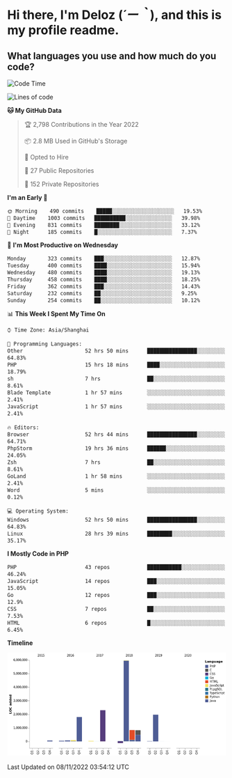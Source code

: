 # **Hi there, I'm Deloz (*´ー｀*), and this is my profile readme.**
<!--  [![Profile views](https://gpvc.arturio.dev/dank-del)](https://github.com/dank-del) -->
## **What languages you use and how much do you code?**

<!--START_SECTION:waka-->
![Code Time](http://img.shields.io/badge/Code%20Time-267%20hrs%2037%20mins-blue)

![Lines of code](https://img.shields.io/badge/From%20Hello%20World%20I%27ve%20Written-14%20Million%20lines%20of%20code-blue)

**🐱 My GitHub Data** 

> 🏆 2,798 Contributions in the Year 2022
 > 
> 📦 2.8 MB Used in GitHub's Storage 
 > 
> 💼 Opted to Hire
 > 
> 📜 27 Public Repositories 
 > 
> 🔑 152 Private Repositories  
 > 
**I'm an Early 🐤** 

```text
🌞 Morning    490 commits    █████░░░░░░░░░░░░░░░░░░░░   19.53% 
🌆 Daytime    1003 commits   ██████████░░░░░░░░░░░░░░░   39.98% 
🌃 Evening    831 commits    ████████░░░░░░░░░░░░░░░░░   33.12% 
🌙 Night      185 commits    █░░░░░░░░░░░░░░░░░░░░░░░░   7.37%

```
📅 **I'm Most Productive on Wednesday** 

```text
Monday       323 commits    ███░░░░░░░░░░░░░░░░░░░░░░   12.87% 
Tuesday      400 commits    ████░░░░░░░░░░░░░░░░░░░░░   15.94% 
Wednesday    480 commits    ████░░░░░░░░░░░░░░░░░░░░░   19.13% 
Thursday     458 commits    ████░░░░░░░░░░░░░░░░░░░░░   18.25% 
Friday       362 commits    ███░░░░░░░░░░░░░░░░░░░░░░   14.43% 
Saturday     232 commits    ██░░░░░░░░░░░░░░░░░░░░░░░   9.25% 
Sunday       254 commits    ██░░░░░░░░░░░░░░░░░░░░░░░   10.12%

```


📊 **This Week I Spent My Time On** 

```text
⌚︎ Time Zone: Asia/Shanghai

💬 Programming Languages: 
Other                    52 hrs 50 mins      ████████████████░░░░░░░░░   64.83% 
PHP                      15 hrs 18 mins      ████░░░░░░░░░░░░░░░░░░░░░   18.79% 
sh                       7 hrs               ██░░░░░░░░░░░░░░░░░░░░░░░   8.61% 
Blade Template           1 hr 57 mins        ░░░░░░░░░░░░░░░░░░░░░░░░░   2.41% 
JavaScript               1 hr 57 mins        ░░░░░░░░░░░░░░░░░░░░░░░░░   2.41%

🔥 Editors: 
Browser                  52 hrs 44 mins      ████████████████░░░░░░░░░   64.71% 
PhpStorm                 19 hrs 36 mins      ██████░░░░░░░░░░░░░░░░░░░   24.05% 
Zsh                      7 hrs               ██░░░░░░░░░░░░░░░░░░░░░░░   8.61% 
GoLand                   1 hr 58 mins        ░░░░░░░░░░░░░░░░░░░░░░░░░   2.41% 
Word                     5 mins              ░░░░░░░░░░░░░░░░░░░░░░░░░   0.12%

💻 Operating System: 
Windows                  52 hrs 50 mins      ████████████████░░░░░░░░░   64.83% 
Linux                    28 hrs 39 mins      ████████░░░░░░░░░░░░░░░░░   35.17%

```

**I Mostly Code in PHP** 

```text
PHP                      43 repos            ███████████░░░░░░░░░░░░░░   46.24% 
JavaScript               14 repos            ███░░░░░░░░░░░░░░░░░░░░░░   15.05% 
Go                       12 repos            ███░░░░░░░░░░░░░░░░░░░░░░   12.9% 
CSS                      7 repos             ██░░░░░░░░░░░░░░░░░░░░░░░   7.53% 
HTML                     6 repos             █░░░░░░░░░░░░░░░░░░░░░░░░   6.45%

```


**Timeline**

![Chart not found](https://raw.githubusercontent.com/deloz/deloz/main/charts/bar_graph.png) 


 Last Updated on 08/11/2022 03:54:12 UTC
<!--END_SECTION:waka-->

